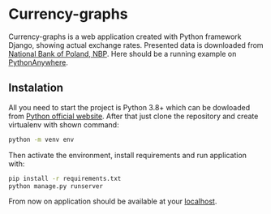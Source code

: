 # Currency-graphs

Currency-graphs is a web application created with Python framework Django, showing actual exchange rates. Presented data is downloaded from [National Bank of Poland, NBP](http://api.nbp.pl/). Here should be a running example on [PythonAnywhere](http://warfnir.pythonanywhere.com/).

  

## Instalation

All you need to start the project is Python 3.8+ which can be dowloaded from [Python official website](https://www.python.org/). After that just clone the repository and create virtualenv with shown command:
```bash
python -m venv env
```
Then activate the environment, install requirements and run application with:
```bash
pip install -r requirements.txt
python manage.py runserver
```
From now on application should be available at your [localhost](http://localhost:8000/).

